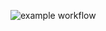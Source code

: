 ![example workflow](https://github.com/wiktorbromberek/bank-zbozowy-mvn/actions/workflows/ci.yml/badge.svg)
